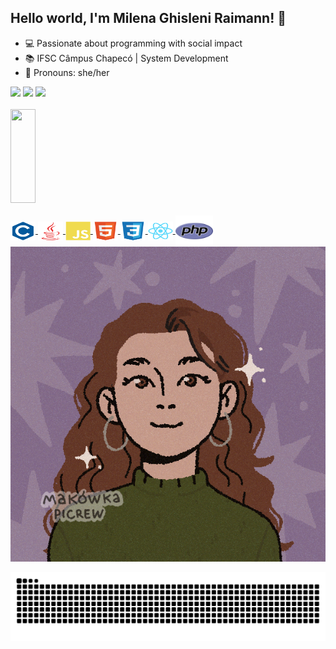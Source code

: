 ## Hello world, I'm Milena Ghisleni Raimann! 👋

- 💻 Passionate about programming with social impact
- 📚 IFSC Câmpus Chapecó | System Development
- 💬 Pronouns: she/her

<div>
  <a href = "mailto:milenaghisleniraimann@gmail.com"><img src="https://img.shields.io/badge/-Gmail-%23333?style=for-the-badge&logo=gmail&logoColor=white" target="_blank"></a>
  <a href="https://instagram.com/milena.ghislenir" target="_blank"><img src="https://img.shields.io/badge/-Instagram-%23E4405F?style=for-the-badge&logo=instagram&logoColor=white" target="_blank"></a>
  <a href="https://www.linkedin.com/in/milena-ghisleni-raimann-642663264/" target="_blank"><img src="https://img.shields.io/badge/-LinkedIn-%230077B5?style=for-the-badge&logo=linkedin&logoColor=white" target="_blank"></a> 
</div>

<div>
 <br>
 <a href="https://github.com/milenaghislenir">
<div> 
  <img width="28%" height="150px" src="https://github-readme-stats.vercel.app/api/top-langs/?username=milenaghislenir&layout=compact&hide_border=true&title_color=ff91a4&text_color=ff91a4&bg_color=0d1117" />
</div>

<div style="display: inline_block"><br>
  <img align="center" alt="Mile-C" height="30" width="40" src="https://raw.githubusercontent.com/devicons/devicon/master/icons/c/c-plain.svg">
  <img align="center" alt="Mile-Java" height="30" width="40" src="https://raw.githubusercontent.com/devicons/devicon/master/icons/java/java-plain.svg">
  <img align="center" alt="Mile-Js" height="30" width="40" src="https://raw.githubusercontent.com/devicons/devicon/master/icons/javascript/javascript-plain.svg">
  <img align="center" alt="Mile-HTML" height="30" width="40" src="https://raw.githubusercontent.com/devicons/devicon/master/icons/html5/html5-original.svg">
  <img align="center" alt="Mile-CSS" height="30" width="40" src="https://raw.githubusercontent.com/devicons/devicon/master/icons/css3/css3-original.svg">
  <img align="center" alt="Mile-React" height="30" width="40" src="https://raw.githubusercontent.com/devicons/devicon/master/icons/react/react-original.svg">
  <img align="center" alt="Mile-PHP" height="50" width="60" src="https://raw.githubusercontent.com/devicons/devicon/master/icons/php/php-original.svg">
</div>
<img src="https://github.com/milenaghislenir/milenaghislenir/blob/main/ezgif.com-animated-gif-maker.gif" alt="Milena" />

  ![Snake animation](https://github.com/milenaghislenir/milenaghislenir/blob/output/github-contribution-grid-snake.svg)
